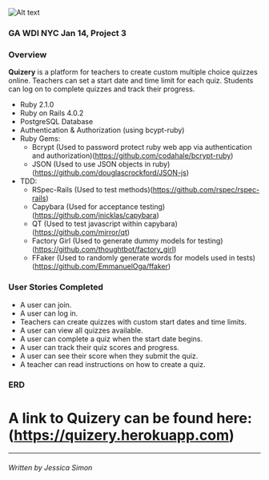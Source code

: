 ![Alt text](http://quizery.herokuapp.com/assets/quizerylogo-56698719557360880e28fa10ae1c3973.png)


### GA WDI NYC Jan 14, Project 3

### Overview

**Quizery** is a platform for teachers to create custom multiple choice quizzes online. Teachers can set a start date and time limit for each quiz. Students can log on to complete quizzes and track their progress.
 
* Ruby 2.1.0
* Ruby on Rails 4.0.2
* PostgreSQL Database
* Authentication & Authorization (using bcypt-ruby)
* Ruby Gems:
  * Bcrypt (Used to password protect ruby web app via authentication and authorization)(https://github.com/codahale/bcrypt-ruby)
  * JSON (Used to use JSON objects in ruby)(https://github.com/douglascrockford/JSON-js)
* TDD:
  * RSpec-Rails (Used to test methods)(https://github.com/rspec/rspec-rails)
  * Capybara (Used for acceptance testing)(https://github.com/jnicklas/capybara)
  * QT (Used to test javascript within capybara)(https://github.com/mirror/qt)
  * Factory Girl (Used to generate dummy models for testing)(https://github.com/thoughtbot/factory_girl)
  * FFaker (Used to randomly generate words for models used in tests)(https://github.com/EmmanuelOga/ffaker)

### User Stories Completed
* A user can join.
* A user can log in.
* Teachers can create quizzes with custom start dates and time limits.
* A user can view all quizzes available.
* A user can complete a quiz when the start date begins.
* A user can track their quiz scores and progress.
* A user can see their score when they submit the quiz.
* A teacher can read instructions on how to create a quiz.

### ERD

# A link to Quizery can be found here: (https://quizery.herokuapp.com)


---
###### Written by Jessica Simon